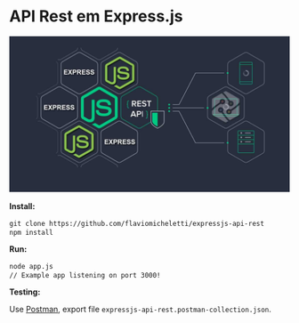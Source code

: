 # API Rest em Express.js

![express-api.png](express-api.png)

__Install:__

    git clone https://github.com/flaviomicheletti/expressjs-api-rest
    npm install

__Run:__

    node app.js
    // Example app listening on port 3000!


__Testing:__

Use [Postman](https://www.getpostman.com/), export file `expressjs-api-rest.postman-collection.json`.